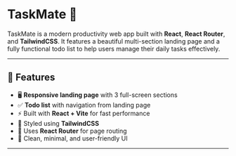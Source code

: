 # TaskMate 📝

TaskMate is a modern productivity web app built with **React**, **React Router**, and **TailwindCSS**. It features a beautiful multi-section landing page and a fully functional todo list to help users manage their daily tasks effectively.

---

## 🚀 Features

- 🖥️ **Responsive landing page** with 3 full-screen sections
- ✅ **Todo list** with navigation from landing page
- ⚡ Built with **React + Vite** for fast performance
- 🎨 Styled using **TailwindCSS**
- 🔁 Uses **React Router** for page routing
- 🌈 Clean, minimal, and user-friendly UI

---
